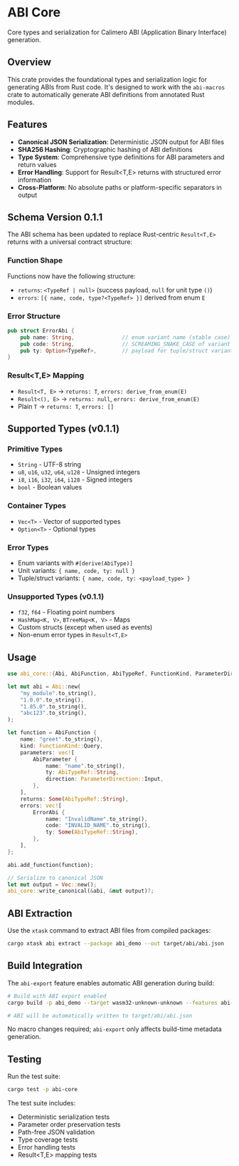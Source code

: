 # ABI Core

Core types and serialization for Calimero ABI (Application Binary Interface) generation.

## Overview

This crate provides the foundational types and serialization logic for generating ABIs from Rust code. It's designed to work with the `abi-macros` crate to automatically generate ABI definitions from annotated Rust modules.

## Features

- **Canonical JSON Serialization**: Deterministic JSON output for ABI files
- **SHA256 Hashing**: Cryptographic hashing of ABI definitions
- **Type System**: Comprehensive type definitions for ABI parameters and return values
- **Error Handling**: Support for Result<T,E> returns with structured error information
- **Cross-Platform**: No absolute paths or platform-specific separators in output

## Schema Version 0.1.1

The ABI schema has been updated to replace Rust-centric `Result<T,E>` returns with a universal contract structure:

### Function Shape

Functions now have the following structure:
- `returns`: `<TypeRef | null>` (success payload, `null` for unit type `()`)
- `errors`: `[{ name, code, type?<TypeRef> }]` derived from enum `E`

### Error Structure

```rust
pub struct ErrorAbi {
    pub name: String,               // enum variant name (stable case)
    pub code: String,               // SCREAMING_SNAKE_CASE of variant (stable)
    pub ty: Option<TypeRef>,        // payload for tuple/struct variants, None for unit
}
```

### Result<T,E> Mapping

- `Result<T, E>` → `returns: T`, `errors: derive_from_enum(E)`
- `Result<(), E>` → `returns: null`, `errors: derive_from_enum(E)`
- Plain `T` → `returns: T`, `errors: []`

## Supported Types (v0.1.1)

### Primitive Types
- `String` - UTF-8 string
- `u8`, `u16`, `u32`, `u64`, `u128` - Unsigned integers
- `i8`, `i16`, `i32`, `i64`, `i128` - Signed integers
- `bool` - Boolean values

### Container Types
- `Vec<T>` - Vector of supported types
- `Option<T>` - Optional types

### Error Types
- Enum variants with `#[derive(AbiType)]`
- Unit variants: `{ name, code, ty: null }`
- Tuple/struct variants: `{ name, code, ty: <payload_type> }`

### Unsupported Types (v0.1.1)
- `f32`, `f64` - Floating point numbers
- `HashMap<K, V>`, `BTreeMap<K, V>` - Maps
- Custom structs (except when used as events)
- Non-enum error types in `Result<T,E>`

## Usage

```rust
use abi_core::{Abi, AbiFunction, AbiTypeRef, FunctionKind, ParameterDirection, AbiParameter, ErrorAbi};

let mut abi = Abi::new(
    "my_module".to_string(),
    "1.0.0".to_string(),
    "1.85.0".to_string(),
    "abc123".to_string(),
);

let function = AbiFunction {
    name: "greet".to_string(),
    kind: FunctionKind::Query,
    parameters: vec![
        AbiParameter {
            name: "name".to_string(),
            ty: AbiTypeRef::String,
            direction: ParameterDirection::Input,
        },
    ],
    returns: Some(AbiTypeRef::String),
    errors: vec![
        ErrorAbi {
            name: "InvalidName".to_string(),
            code: "INVALID_NAME".to_string(),
            ty: Some(AbiTypeRef::String),
        },
    ],
};

abi.add_function(function);

// Serialize to canonical JSON
let mut output = Vec::new();
abi_core::write_canonical(&abi, &mut output)?;
```

## ABI Extraction

Use the `xtask` command to extract ABI files from compiled packages:

```bash
cargo xtask abi extract --package abi_demo --out target/abi/abi.json
```

## Build Integration

The `abi-export` feature enables automatic ABI generation during build:

```bash
# Build with ABI export enabled
cargo build -p abi_demo --target wasm32-unknown-unknown --features abi-export

# ABI will be automatically written to target/abi/abi.json
```

No macro changes required; `abi-export` only affects build-time metadata generation.

## Testing

Run the test suite:

```bash
cargo test -p abi-core
```

The test suite includes:
- Deterministic serialization tests
- Parameter order preservation tests
- Path-free JSON validation
- Type coverage tests
- Error handling tests
- Result<T,E> mapping tests 